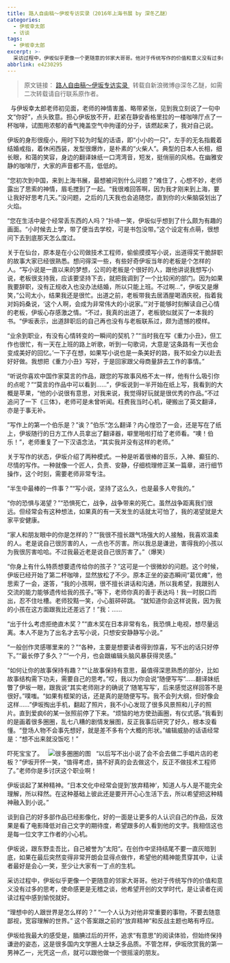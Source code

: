 ```yaml
---
title: 路人自由稿～伊坂专访实录（2016年上海书展 by 深冬乙醚）
categories:
  - 伊坂幸太郎
  - 访谈
tags:
  - 伊坂幸太郎
excerpt: >-
  采访过程中，伊坂似乎更像一个更随意的邻家大哥哥。他对于传统写作的价值和意义没有过多的思考，使命感更是无稽之谈，他希望开创的文学时代，是让读者在阅读过程中感到愉悦就好。
abbrlink: e4230295
---
```

> 原文链接：
[路人自由稿～伊坂专访实录
](https://www.weibo.com/ttarticle/p/show?id=2309404013105045703027)
&nbsp;
转载自新浪微博@深冬乙醚，如需二次转载请自行联系原作者。

&nbsp;
与伊坂幸太郎老师初见面，老师的神情害羞、略带紧张，见到我立刻说了一句中文“你好”，点头致意。担心伊坂放不开，赶紧在静安香格里拉的一楼咖啡厅点了一杯咖啡，试图用浓郁的香气掩盖空气中拘谨的分子，该燃起来了，我对自己说。
&nbsp;

伊坂的身形很瘦小，用时下较为时髦的话语，即“小小的一只”，左手的无名指戴着结婚戒指，着休闲西装，发型很爆炸，是朴素的“火柴人”。典型的日本人长相，细长眼，和蔼的笑容，身边的翻译妹纸一口湾湾音，短发，挺俏丽的风格。在幽雅安静的咖啡厅，大家的声音都不高，低低的。
&nbsp;

“您初次到中国，来到上海书展，最想被问到什么问题？”难住了，心想不妙，老师露出了思索的神情，眉毛搅到了一起。“我很难回答啊，因为我才刚来到上海，要让我好好思考几天。”没问题，之后的几天我也会追随您，直到你的火柴脑袋划出了火焰。
&nbsp;

“您在生活中是个经常丢东西的人吗？”扑哧一笑，伊坂似乎想到了什么颇为有趣的画面。“小时候去上学，带了便当去学校，可是书包没带。”这个设定有点萌，很想问下去到底那天怎么度过。
&nbsp;

关于在仙台，原本是在小公司做技术工程师，偷偷摸摸写小说，出道得奖干脆辞职的故事大家已经很熟悉。想问得深一些，有些好奇伊坂当年的老板是个怎样的人。“写小说是一直以来的梦想，公司的老板是个很好的人，跟他讲说我想写小说，老板很支持我，应该要坚持下去，就把我调到了一个比较闲的部门。因为如果我要辞职，没有正规收入也没办法结婚，所以只能上班。不过啊…“，伊坂又是爆笑，”公司太小，结果我还是很忙。出道之前，老板带我去居酒屋喝酒庆祝，指着我对妈妈桑说，‘这个人啊，会成为非常伟大的小说家。’”对于能够时刻解读自己心情的老板，伊坂心存感激之情。“不过，我真的出道了，老板貌似就买了一本我的书。“伊坂表示，出道辞职后的自己再也没有与老板联系过，颇为遗憾的模样。
&nbsp;

“业余到职业，有没有心情转变的一瞬间的契机？”“当时我在写《重力小丑》，但工作也很忙，有一天在上班的路上听歌，听到一句歌词，大意是‘这条路有一天也会变成美好的回忆。’一下子在想，如果写小说也是一条美好的路，我不如全力以赴去好好做。我想把《重力小丑》写好，于是回家跟父母商量辞去工作的事情。”
&nbsp;

“听说你喜欢中国作家莫言的作品，跟您的写故事风格不太一样，他有什么吸引你的点呢？”“莫言的作品中可以看到……”，伊坂说到一半开始在纸上写，我看到的大概是苹果，“他的小说很有意思，对我来说，我觉得好玩就是很优秀的作品。”不过追问了一下《三体》，老师可是未曾听闻。枉费我当时心机，硬搬出了英文翻译，亦是于事无补。
&nbsp;

”写作上的第一个伯乐是？”诶？”伯乐“怎么翻译？内心惶恐了一会，还是写在了纸上，伊坂随行的日方工作人员拿出了翻译器，噼里啪啦打给了老师看。“噢！伯乐！”，老师重复了一下汉语念法，“其实我并没有这样的老师。”
&nbsp;

关于写作的状态，伊坂介绍了两种模式。一种是听着很棒的音乐，入神、癫狂的、尽情的写作。一种就像一个匠人，负责、安静，仔细梳理修正某一篇章，进行细节操作，这个时刻，需要老师非常专注。
&nbsp;

“半生中最棒的一件事？”“写小说，坚持了这么久，也是最多人夸我的。”
&nbsp;

“你的恐惧与渴望？”“恐惧死亡，战争，战争带来的死亡。虽然战争距离我们很远。但经常会有这种想法，如果真的有一天发生的话就太可怕了，我的渴望就是大家平安健康。
&nbsp;

“家人和朋友眼中的你是怎样的？”“我很不擅长跟气场强大的人接触，我喜欢温柔的人。老是说自己很厉害的人，一点也不厉害。所以我总是谦逊，害得我的小孩以为我很厉害哈哈。不过我最近老是说自己很厉害了。”（爆笑）
&nbsp;

“你身上有什么特质想要遗传给你的孩子？”这可是一个很微妙的问题。这个时候，伊坂已经开始了第二杯咖啡，显然放松了不少。原本正坐的姿态瞬间“葛优瘫”，他思索了一会，遂答，“我的小孩啊，很不擅长讲话和沟通，所以我希望，我跟别人交流的能力能够遗传给我的孩子。”等下，老师你真的善于表达吗！我一时脱口而出，忍不住吐槽。老师狡黠一笑，小心脏砰砰跳。
“就知道你会这样说我，因为我的小孩在这方面跟我比还差远了！”我：……
&nbsp;

“出于什么考虑拒绝直木奖？”“直木奖在日本非常有名，我恐惧上电视，想尽量远离。本人不是为了出名才去写小说，只想安安静静写小说。”
&nbsp;

“一般创作灵感哪里来的？”“各种，主要是想要读者得到惊喜，写不出的话只好停下。”“最长停了多久？”“一个月，也会跟编辑头脑风暴获得灵感。”
&nbsp;

“如何让你的故事保持有趣？”“让故事保持有意思，最值得深思熟悉的部分，比如故事结构需下功夫，需要自己的思考。”哎，我以为你会说“随便写写”……翻译妹纸瞥了伊坂一眼，跟我说“其实老师刚才的确说了‘随笔写写’，后来感觉这样回答不是很好。”噗嗤。“如果有框架的话，还是真的是随便写写。我不会列大纲，但好像会这样……”伊坂掏出手机，翻起了照片，我不小心发现了很多风景照和儿子的照片。直到爱疯6的某一张照前停了下来。“烦恼的地方使劲画圈，有仪式感。”我看到的是画着很多圈圈，乱七八糟的剧情发展图，反正我事后研究了好久，根本没看懂。“登场人物不会事先想好，就是差不多有个大概的形状。”编辑威胁的话语经常是：“想不出来就没饭吃！”

吓死宝宝了。
&nbsp;
![很多圈圈的图](http://q9ak6aibi.bkt.clouddn.com//澎湃伊坂.jpg)
&nbsp;
“以后写不出小说了会不会去做二手唱片店的老板？”伊坂开怀一笑，“值得考虑，搞不好真的会去做这个，反正不做技术工程师了。”老师你是多讨厌这个职业啊！
&nbsp;

伊坂谈起了某种精神。“日本文化中经常会提到’放弃精神‘，知道人与人是不能完全理解，所以释然。在这种基础上彼此还是要开开心心生活下去，所以希望把这种精神融入到小说。”

谈到自己的好多部作品已经影像化，好的一面是让更多的人认识自己的作品，反效果是看了电影降低对自己文字的期待度，希望跟多的人看到他的文字。我相信这也是每一位文字工作者的小心机。

伊坂说，跟东野圭吾比，自己被誉为”太阳“。在创作中坚持结尾不要一直灰暗到底，如果在最后突然变得非常开朗会显得点做作，希望他的精神能贯穿其中，让读者最好是会心一笑，至少让大家有一丁点的生机。
&nbsp;

采访过程中，伊坂似乎更像一个更随意的邻家大哥哥。他对于传统写作的价值和意义没有过多的思考，使命感更是无稽之谈，他希望开创的文学时代，是让读者在阅读过程中感到愉悦就好。

“理想中的人跟世界是怎么样的？”
“一个人认为对他非常重要的事物，不要去随意鄙视，宽容理解的世界。” 
这个答案跟之前的“放弃精神”和反战主题也略有呼应。

伊坂给我最大的感受是，腼腆过后的开怀，追求“有意思”的阅读体验，但始终保持谦逊的姿态，这是很多国内文学圈人士缺乏多品质。不管怎样，伊坂欣赏我的第一男神乙一，光凭这一点，就可以跟他做一个很摇滚的朋友。